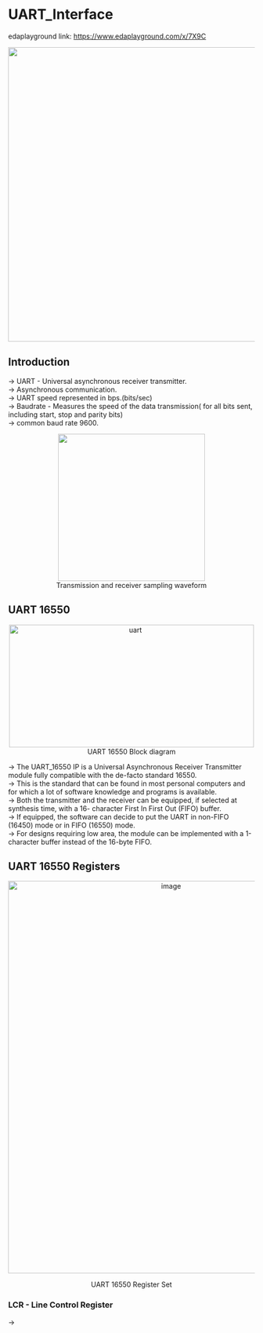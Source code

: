 # UART_Interface
edaplayground link: https://www.edaplayground.com/x/7X9C
<div align="center">
  <image width="600" src = "https://github.com/user-attachments/assets/42766639-f7b7-4d0d-8279-9aca0bed53b6">  
</div>  
    
## Introduction
-> UART - Universal asynchronous receiver transmitter.  
-> Asynchronous communication.  
-> UART speed represented in bps.(bits/sec)  
-> Baudrate - Measures the speed of the data transmission( for all bits sent, including start, stop and parity bits)  
-> common baud rate 9600.  
<div align="center">
  <img height="300" src = "https://github.com/user-attachments/assets/b6933df7-1a88-41cb-b040-69d381206408"/>  
</div>  
<div align="center">
  Transmission and receiver sampling waveform
</div>  

## UART 16550
<div align="center">
  <img width="500" height="250" alt="uart" src="https://github.com/user-attachments/assets/fc1d450e-876c-40e0-90a2-56a8e9fb6108" />
</div>  
<div align="center">
  UART 16550 Block diagram
</div>   

-> The UART_16550 IP is a Universal Asynchronous Receiver Transmitter module fully compatible with the de-facto standard 16550.  
-> This is the standard that can be found in most personal computers and for which a lot of software knowledge and programs is available.  
-> Both the transmitter and the receiver can be equipped, if selected at synthesis time, with a 16- character First In First Out (FIFO) buffer.  
-> If equipped, the software can decide to put the UART in non-FIFO (16450) mode or in FIFO (16550) mode.  
-> For designs requiring low area, the module can be implemented with a 1-character buffer instead of the 16-byte FIFO.  

## UART 16550 Registers
<div align="center">
  <img width="650" height="800" alt="image" src="https://github.com/user-attachments/assets/c0a50c49-dc58-48eb-84a3-121166b58a44" />  
  
  UART 16550 Register Set
</div> 

### LCR - Line Control Register
-> 




